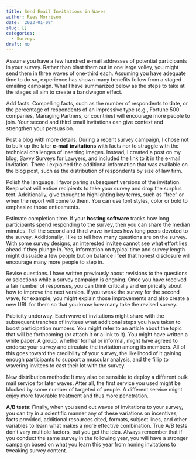 ```yaml
---
title: Send Email Invitations in Waves
author: Rees Morrison
date: '2023-01-09'
slug: []
categories:
  - Surveys
draft: no
---
```


Assume you have a few hundred e-mail addresses of potential participants in your survey. Rather than blast them out in one large volley, you might send them in three waves of one-third each.  Assuming you have adequate time to do so, experience has shown many benefits follow from a staged emailing campaign.  What I have summarized below as the steps to take at the stages all aim to create a bandwagon effect.

Add facts.   Compelling facts, such as the number of respondents to date, or the percentage of respondents of an impressive type (e.g., Fortune 500 companies, Managing Partners, or countries) will encourage more people to join.  Your second and third email invitations can give context and strengthen your persuasion.   

Post a blog with more details.  During a recent survey campaign, I chose not to bulk up the later **e-mail invitations** with facts nor to struggle with the technical challenges of inserting images.  Instead, I created a post on my blog, Savvy Surveys for Lawyers, and included the link to it in the e-mail invitation. There I explained the additional information that was available on the blog post, such as the distribution of respondents by size of law firm.

Polish the language.  I favor paring subsequent versions of the invitation. Keep what will entice recipients to take your survey and drop the surplus text. Additionally, give thought to highlighting key terms, such as “free” or when the report will come to them. You can use font styles, color or bold to emphasize those enticements.

Estimate completion time.  If your **hosting software** tracks how long participants spend responding to the survey, then you can share the median minutes.  Tell the second and third wave invitees how long peers devoted to the survey. Additionally, I like to tell how many questions are on the survey.  With some survey designs, an interested invitee cannot see what effort lies ahead if they plunge in.  Yes, information on typical time and survey length might dissuade a few people but on balance I feel that honest disclosure will encourage many more people to step in.

Revise questions.  I have written previously about revisions to the questions or selections while a survey campaign is ongoing. Once you have received a fair number of responses, you can think critically and empirically about how to improve the next version.  If you tweak the survey for the second wave, for example, you might explain those improvements and also create a new URL for them so that you know how many take the revised survey. 

Publicity underway.  Each wave of invitations might share with the subsequent tranches of invitees what additional steps you have taken to boost participation numbers. You might refer to an article about the topic that will be forthcoming (or attach it or a link to it). You might have written a white paper. A group, whether formal or informal, might have agreed to endorse your survey and circulate the invitation among its members. All of this goes toward the credibility of your survey, the likelihood of it gaining enough participants to support a muscular analysis, and the fillip to wavering invitees to cast their lot with the survey.

New distribution methods:  It may also be sensible to deploy a different bulk mail service for later waves. After all, the first service you used might be blocked by some number of targeted of people. A different service might enjoy more favorable treatment and thus more penetration.

**A/B tests**:  Finally, when you send out waves of invitations to your survey, you can try in a scientific manner any of these variations on incentives, facts provided, additional resources cited, formats, subject lines, and other variables to learn what makes a more effective combination.  True A/B tests don’t vary multiple factors, but you get the idea.   Always remember that if you conduct the same survey in the following year, you will have a stronger campaign based on what you learn this year from honing invitations to tweaking survey content.

<!-- End of post -->